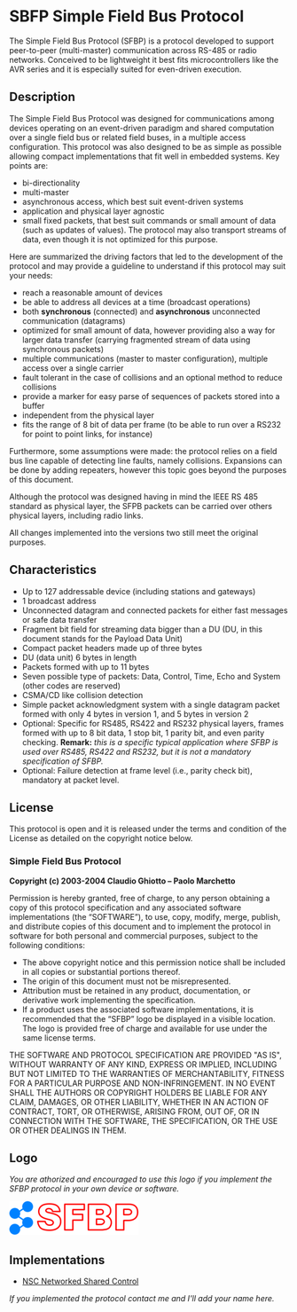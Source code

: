 # SBFP Simple Field Bus Protocol
The Simple Field Bus Protocol (SFBP) is a protocol developed to support peer-to-peer (multi-master) communication across RS-485 or radio networks. Conceived to be lightweight it best fits microcontrollers like the AVR series and it is especially suited for even-driven execution.

## Description

The Simple Field Bus Protocol was designed for communications among devices operating on an event-driven paradigm and shared computation over a single field bus or related field buses, in a multiple access configuration.  This protocol was also designed to be as simple as possible allowing compact implementations that fit well in embedded systems.
Key points are: 
- bi-directionality
- multi-master
- asynchronous access, which best suit event-driven systems
- application and physical layer agnostic
- small fixed packets, that best suit commands or small amount of data (such as updates of values). 
The protocol may also transport streams of data, even though it is not optimized for this purpose.

Here are summarized the driving factors that led to the development of the protocol and may provide a guideline to understand if this protocol may suit your needs:

- reach a reasonable amount of devices
- be able to address all devices at a time (broadcast operations)
- both **synchronous** (connected) and **asynchronous** unconnected communication (datagrams)
- optimized for small amount of data, however providing also a way for larger data transfer (carrying fragmented stream of data using synchronous packets)
- multiple communications (master to master configuration), multiple access over a single carrier
- fault tolerant in the case of collisions and an optional method to reduce collisions
- provide a marker for easy parse of sequences of packets stored into a buffer
- independent from the physical layer
- fits the range of 8 bit of data per frame (to be able to run over a RS232 for point to point links, for instance)

Furthermore, some assumptions were made: the protocol relies on a field bus line capable of detecting line faults, namely collisions.  Expansions can be done by adding repeaters, however this topic goes beyond the purposes of this document.

Although the protocol was designed having in mind the IEEE RS 485 standard as physical layer, the SFPB packets can be carried over others physical layers, including radio links.

All changes implemented into the versions two still meet the original purposes.

## Characteristics

- Up to 127 addressable device (including stations and gateways)
- 1 broadcast address
- Unconnected datagram and connected packets for either fast messages or safe data transfer
- Fragment bit field for streaming data bigger than a DU (DU, in this document stands for the Payload Data Unit)
- Compact packet headers made up of three bytes
- DU (data unit) 6 bytes in length
- Packets formed with up to 11 bytes
- Seven possible type of packets: Data, Control, Time, Echo and System (other codes are reserved)
- CSMA/CD like collision detection
- Simple packet acknowledgment system with a single datagram packet formed with only 4 bytes in version 1, and 5 bytes in version 2
- Optional: Specific for RS485, RS422 and RS232 physical layers, frames formed with up to 8 bit data, 1 stop bit, 1 parity bit, and even parity checking.
  **Remark:** *this is a specific typical application where SFBP is used over RS485, RS422 and RS232, but it is not a mandatory specification of SFBP.*
- Optional: Failure detection at frame level (i.e., parity check bit), mandatory at packet level.

## License

This protocol is open and it is released under the terms and condition of the License as detailed on the copyright notice below.

### Simple Field Bus Protocol
**Copyright (c) 2003-2004 Claudio Ghiotto – Paolo Marchetto**

Permission is hereby granted, free of charge, to any person obtaining a copy of this protocol specification and any associated software implementations (the “SOFTWARE”), to use, copy, modify, merge, publish, and distribute copies of this document and to implement the protocol in software for both personal and commercial purposes, subject to the following conditions:

- The above copyright notice and this permission notice shall be included in all copies or substantial portions thereof.
- The origin of this document must not be misrepresented.
- Attribution must be retained in any product, documentation, or derivative work implementing the specification. 
- If a product uses the associated software implementations, it is recommended that the “SFBP” logo be displayed in a visible location. The logo is provided free of charge and available for use under the same license terms. 

THE SOFTWARE AND PROTOCOL SPECIFICATION ARE PROVIDED "AS IS", WITHOUT WARRANTY OF ANY KIND, EXPRESS OR IMPLIED, INCLUDING BUT NOT LIMITED TO THE WARRANTIES OF MERCHANTABILITY, FITNESS FOR A PARTICULAR PURPOSE AND NON-INFRINGEMENT.
IN NO EVENT SHALL THE AUTHORS OR COPYRIGHT HOLDERS BE LIABLE FOR ANY CLAIM, DAMAGES, OR OTHER LIABILITY, WHETHER IN AN ACTION OF CONTRACT, TORT, OR OTHERWISE, ARISING FROM, OUT OF, OR IN CONNECTION WITH THE SOFTWARE, THE SPECIFICATION, OR THE USE OR OTHER DEALINGS IN THEM.

## Logo

*You are athorized and encouraged to use this logo if you implement the SFBP protocol in your own device or software.*

![SFBP logo - large format. You are athorized and encouraged to use this logo if you implement the SFBP protocol in your own device or software](SFBPlogoBIG.png)

## Implementations

- [NSC Networked Shared Control](https://upower.artdevices.com/)

*If you implemented the protocol contact me and I'll add your name here.*
